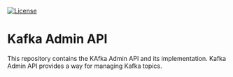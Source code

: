 [![License](https://img.shields.io/badge/license-Apache--2.0-blue.svg)](http://www.apache.org/licenses/LICENSE-2.0)

# Kafka Admin API

This repository contains the KAfka Admin API and its implementation.
Kafka Admin API provides a way for managing Kafka topics.
